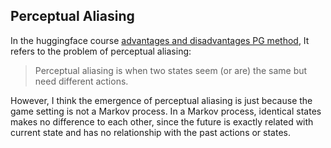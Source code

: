 ## Perceptual Aliasing

In the huggingface course [advantages and disadvantages PG method](https://huggingface.co/learn/deep-rl-course/unit4/advantages-disadvantages#policy-gradient-methods-can-learn-a-stochastic-policy), It refers to the problem of perceptual aliasing:

>  Perceptual aliasing is when two states seem (or are) the same but need different actions.

However, I think the emergence of perceptual aliasing is just because the game setting is not a Markov process. In a Markov process, identical states makes no difference to each other, since the future is exactly related with current state and has no relationship with the past actions or states.